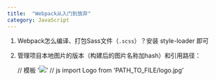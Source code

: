 ```yaml
---
title:  "Webpack从入门到放弃"
category: JavaScript
---
```

1. Webpack怎么编译、打包Sass文件（`.scss`）？安装 style-loader 即可
2. 管理项目本地图片的版本（构建后的图片名称加hash）和引用路径：

    // 模板
    '<img src="'+ Logo +'">'
    // js
    import Logo from 'PATH_TO_FILE/logo.jpg'
